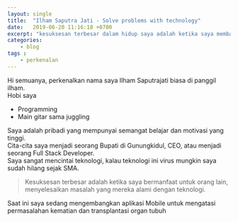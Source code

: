 ```yaml
---
layout: single
title:  "Ilham Saputra Jati - Solve problems with technology"
date:   2019-06-20 11:16:18 +0700
excerpt: "kesuksesan terbesar dalam hidup saya adalah ketika saya membantu orang lain dengan hobi, menyelesaikan masalah yang mereka alami dengan teknologi"
categories:
    - blog
tags :
    - perkenalan
---
```


Hi semuanya, perkenalkan nama saya Ilham Saputrajati biasa di panggil ilham.  
Hobi saya
* Programming
* Main gitar sama juggling

Saya adalah pribadi yang mempunyai semangat belajar dan motivasi yang tinggi.  
Cita-cita saya menjadi seorang Bupati di Gunungkidul, CEO, atau menjadi seorang Full Stack Developer.  
Saya sangat mencintai teknologi, kalau teknologi ini virus mungkin saya sudah hilang sejak SMA.
> Kesuksesan terbesar adalah ketika saya bermanfaat untuk orang lain, menyelesaikan masalah yang mereka alami dengan teknologi.  


Saat ini saya sedang mengembangkan aplikasi Mobile untuk mengatasi permasalahan kematian dan transplantasi organ tubuh